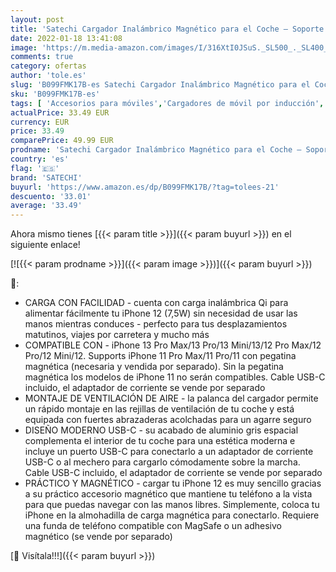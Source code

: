 ```yaml
---
layout: post
title: 'Satechi Cargador Inalámbrico Magnético para el Coche – Soporte de ventilación con Carga inalámbrica Qi de 7 5 W – Compatible con iPhone 13 Pro Max/13 Pro/13 Mini/13  12 Pro Max/12 Pro/12 Mini/12'
date: 2022-01-18 13:41:08
image: 'https://m.media-amazon.com/images/I/316XtI0JSuS._SL500_._SL400_.jpg'
comments: true
category: ofertas
author: 'tole.es'
slug: 'B099FMK17B-es Satechi Cargador Inalámbrico Magnético para el Coche –...'
sku: 'B099FMK17B-es'
tags: [ 'Accesorios para móviles','Cargadores de móvil por inducción','Cargadores para móviles','Comunicación móvil y accesorios','Electrónica','iphone','satechi', ]
actualPrice: 33.49 EUR
currency: EUR
price: 33.49
comparePrice: 49.99 EUR
prodname: 'Satechi Cargador Inalámbrico Magnético para el Coche – Soporte de ventilación con Carga inalámbrica Qi de 7 5 W – Compatible con iPhone 13 Pro Max/13 Pro/13 Mini/13  12 Pro Max/12 Pro/12 Mini/12'
country: 'es'
flag: '🇪🇸'
brand: 'SATECHI'
buyurl: 'https://www.amazon.es/dp/B099FMK17B/?tag=tolees-21'
descuento: '33.01'
average: '33.49'
---
```


Ahora mismo tienes [{{< param title >}}]({{< param buyurl >}}) en el siguiente enlace!

[![{{< param prodname >}}]({{< param image >}})]({{< param buyurl >}})

🔎:

- CARGA CON FACILIDAD - cuenta con carga inalámbrica Qi para alimentar fácilmente tu iPhone 12 (7,5W) sin necesidad de usar las manos mientras conduces - perfecto para tus desplazamientos matutinos, viajes por carretera y mucho más
- COMPATIBLE CON - iPhone 13 Pro Max/13 Pro/13 Mini/13/12 Pro Max/12 Pro/12 Mini/12. Supports iPhone 11 Pro Max/11 Pro/11 con pegatina magnética (necesaria y vendida por separado). Sin la pegatina magnética los modelos de iPhone 11 no serán compatibles. Cable USB-C incluido, el adaptador de corriente se vende por separado
- MONTAJE DE VENTILACIÓN DE AIRE - la palanca del cargador permite un rápido montaje en las rejillas de ventilación de tu coche y está equipada con fuertes abrazaderas acolchadas para un agarre seguro
- DISEÑO MODERNO USB-C - su acabado de aluminio gris espacial complementa el interior de tu coche para una estética moderna e incluye un puerto USB-C para conectarlo a un adaptador de corriente USB-C o al mechero para cargarlo cómodamente sobre la marcha. Cable USB-C incluido, el adaptador de corriente se vende por separado
- PRÁCTICO Y MAGNÉTICO - cargar tu iPhone 12 es muy sencillo gracias a su práctico accesorio magnético que mantiene tu teléfono a la vista para que puedas navegar con las manos libres. Simplemente, coloca tu iPhone en la almohadilla de carga magnética para conectarlo. Requiere una funda de teléfono compatible con MagSafe o un adhesivo magnético (se vende por separado)

[🛒 Visítala!!!]({{< param buyurl >}})

